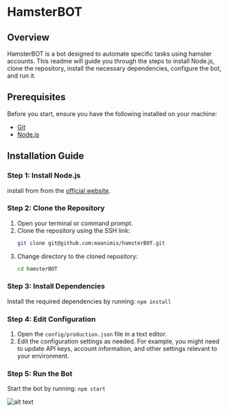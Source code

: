 # HamsterBOT

## Overview

HamsterBOT is a bot designed to automate specific tasks using hamster accounts. This readme will guide you through the steps to install Node.js, clone the repository, install the necessary dependencies, configure the bot, and run it.

## Prerequisites

Before you start, ensure you have the following installed on your machine:

- [Git](https://git-scm.com/)
- [Node.js](https://nodejs.org/)

## Installation Guide

### Step 1: Install Node.js
install from from the [official website](https://nodejs.org/).


### Step 2: Clone the Repository

1. Open your terminal or command prompt.
2. Clone the repository using the SSH link:
   ```bash
   git clone git@github.com:maanimis/hamsterBOT.git
3. Change directory to the cloned repository:
    ```bash
    cd hamsterBOT


### Step 3: Install Dependencies

Install the required dependencies by running:
    ```npm install```


### Step 4: Edit Configuration

1. Open the `config/production.json` file in a text editor.
2. Edit the configuration settings as needed. For example, you might need to update API keys, account information, and other settings relevant to your environment.

### Step 5: Run the Bot

Start the bot by running:
    ```npm start```



![alt text](images/1.png)

